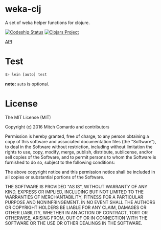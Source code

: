 weka-clj
===

A set of weka helper functions for clojure.

[![Codeship Status](https://codeship.com/projects/c5a62ca0-6402-0134-a722-7ac11de88606/status?branch=master)](https://www.codeship.io/projects/175508) [![Clojars Project](https://img.shields.io/clojars/v/weka-clj.svg)](https://clojars.org/weka-clj)

[API](https://github.com/comamitc/weka-clj)

# Test

```sh
$> lein [auto] test
```

**note:** `auto` is optional.

# License

The MIT License (MIT)

Copyright (c) 2016 Mitch Comardo and contributors

Permission is hereby granted, free of charge, to any person obtaining a copy of this software and associated documentation files (the "Software"), to deal in the Software without restriction, including without limitation the rights to use, copy, modify, merge, publish, distribute, sublicense, and/or sell copies of the Software, and to permit persons to whom the Software is furnished to do so, subject to the following conditions:

The above copyright notice and this permission notice shall be included in all copies or substantial portions of the Software.

THE SOFTWARE IS PROVIDED "AS IS", WITHOUT WARRANTY OF ANY KIND, EXPRESS OR IMPLIED, INCLUDING BUT NOT LIMITED TO THE WARRANTIES OF MERCHANTABILITY, FITNESS FOR A PARTICULAR PURPOSE AND NONINFRINGEMENT. IN NO EVENT SHALL THE AUTHORS OR COPYRIGHT HOLDERS BE LIABLE FOR ANY CLAIM, DAMAGES OR OTHER LIABILITY, WHETHER IN AN ACTION OF CONTRACT, TORT OR OTHERWISE, ARISING FROM, OUT OF OR IN CONNECTION WITH THE SOFTWARE OR THE USE OR OTHER DEALINGS IN THE SOFTWARE.
